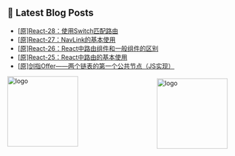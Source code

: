 ## 📕 Latest Blog Posts

<!-- BLOG-POST-LIST:START -->
- [[原]React-28：使用Switch匹配路由](https://blog.csdn.net/sinat_41696687/article/details/115609056)
- [[原]React-27：NavLink的基本使用](https://blog.csdn.net/sinat_41696687/article/details/115600617)
- [[原]React-26：React中路由组件和一般组件的区别](https://blog.csdn.net/sinat_41696687/article/details/115600072)
- [[原]React-25：React中路由的基本使用](https://blog.csdn.net/sinat_41696687/article/details/115594878)
- [[原]剑指Offer——两个链表的第一个公共节点（JS实现）](https://blog.csdn.net/sinat_41696687/article/details/115588376)
<!-- BLOG-POST-LIST:END -->
<img src="https://github-readme-stats.vercel.app/api?username=qq1120637483&show_icons=true" alt="logo" height="160" align="right" style="margin: 5px; margin-bottom: 20px;" />

<img src="https://github-profile-trophy.vercel.app/?username=qq1120637483&theme=flat&column=7" alt="logo" height="160" align="center" style="margin: auto; margin-bottom: 20px;" />


<!--
**qq1120637483/qq1120637483** is a ✨ _special_ ✨ repository because its `README.md` (this file) appears on your GitHub profile.

Here are some ideas to get you started:

- 🔭 I’m currently working on ...
- 🌱 I’m currently learning ...
- 👯 I’m looking to collaborate on ...
- 🤔 I’m looking for help with ...
- 💬 Ask me about ...
- 📫 How to reach me: ...
- 😄 Pronouns: ...
- ⚡ Fun fact: ...
-->
